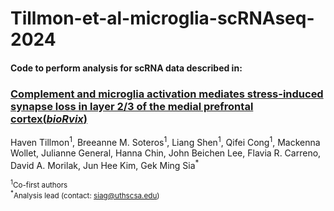 # Tillmon-et-al-microglia-scRNAseq-2024

#### Code to perform analysis for scRNA data described in:  
### [**Complement and microglia activation mediates stress-induced synapse loss in layer 2/3 of the medial prefrontal cortex(*bioRvix*)**](https://doi.org/10.1101/2023.06.28.546889)  
Haven Tillmon<sup>1</sup>, Breeanne M. Soteros<sup>1</sup>, Liang Shen<sup>1</sup>, Qifei Cong<sup>1</sup>, Mackenna Wollet, Julianne General, Hanna Chin, John Beichen Lee, Flavia R. Carreno, David A. Morilak, Jun Hee Kim, Gek Ming Sia<sup>\*</sup>

<sup><sup>1</sup>Co-first authors</sup>   
<sup><sup>\*</sup>Analysis lead (contact: siag@uthscsa.edu)</sup>
